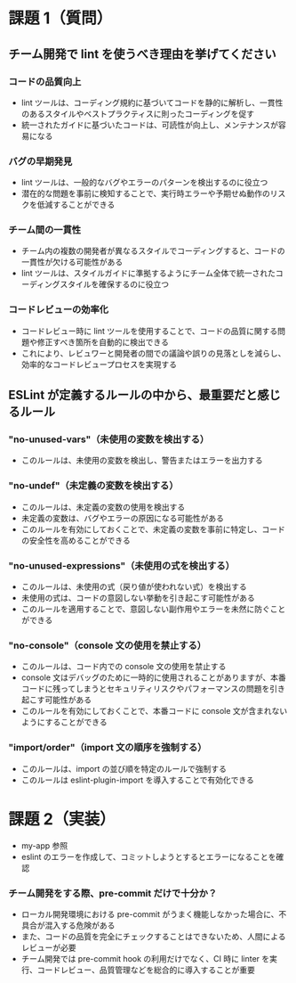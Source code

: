 # 課題 1（質問）

## チーム開発で lint を使うべき理由を挙げてください

### コードの品質向上

- lint ツールは、コーディング規約に基づいてコードを静的に解析し、一貫性のあるスタイルやベストプラクティスに則ったコーディングを促す
- 統一されたガイドに基づいたコードは、可読性が向上し、メンテナンスが容易になる

### バグの早期発見

- lint ツールは、一般的なバグやエラーのパターンを検出するのに役立つ
- 潜在的な問題を事前に検知することで、実行時エラーや予期せぬ動作のリスクを低減することができる

### チーム間の一貫性

- チーム内の複数の開発者が異なるスタイルでコーディングすると、コードの一貫性が欠ける可能性がある
- lint ツールは、スタイルガイドに準拠するようにチーム全体で統一されたコーディングスタイルを確保するのに役立つ

### コードレビューの効率化

- コードレビュー時に lint ツールを使用することで、コードの品質に関する問題や修正すべき箇所を自動的に検出できる
- これにより、レビュワーと開発者の間での議論や誤りの見落としを減らし、効率的なコードレビュープロセスを実現する

## ESLint が定義するルールの中から、最重要だと感じるルール

### "no-unused-vars"（未使用の変数を検出する）

- このルールは、未使用の変数を検出し、警告またはエラーを出力する

### "no-undef"（未定義の変数を検出する）

- このルールは、未定義の変数の使用を検出する
- 未定義の変数は、バグやエラーの原因になる可能性がある
- このルールを有効にしておくことで、未定義の変数を事前に特定し、コードの安全性を高めることができる

### "no-unused-expressions"（未使用の式を検出する）

- このルールは、未使用の式（戻り値が使われない式）を検出する
- 未使用の式は、コードの意図しない挙動を引き起こす可能性がある
- このルールを適用することで、意図しない副作用やエラーを未然に防ぐことができる

### "no-console"（console 文の使用を禁止する）

- このルールは、コード内での console 文の使用を禁止する
- console 文はデバッグのために一時的に使用されることがありますが、本番コードに残ってしまうとセキュリティリスクやパフォーマンスの問題を引き起こす可能性がある
- このルールを有効にしておくことで、本番コードに console 文が含まれないようにすることができる

### "import/order"（import 文の順序を強制する）

- このルールは、import の並び順を特定のルールで強制する
- このルールは eslint-plugin-import を導入することで有効化できる

# 課題 2（実装）

- my-app 参照
- eslint のエラーを作成して、コミットしようとするとエラーになることを確認

### チーム開発をする際、pre-commit だけで十分か？

- ローカル開発環境における pre-commit がうまく機能しなかった場合に、不具合が混入する危険がある
- また、コードの品質を完全にチェックすることはできないため、人間によるレビューが必要
- チーム開発では pre-commit hook の利用だけでなく、CI 時に linter を実行、コードレビュー、品質管理などを総合的に導入することが重要
